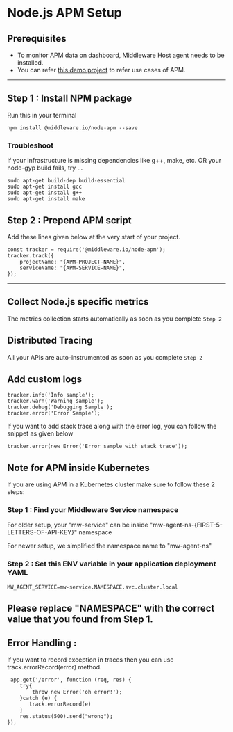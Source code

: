 # Node.js APM Setup

## Prerequisites

* To monitor APM data on dashboard, Middleware Host agent needs to be installed.
* You can refer [this demo project](https://github.com/middleware-labs/demo-apm/tree/master/nodejs) to refer use cases of APM.

--------------------

## Step 1 : Install NPM package

Run this in your terminal
```
npm install @middleware.io/node-apm --save
```

### Troubleshoot

If your infrastructure is missing dependencies like g++, make, etc.
OR your node-gyp build fails, try ...

```
sudo apt-get build-dep build-essential
sudo apt-get install gcc
sudo apt-get install g++
sudo apt-get install make
```


## Step 2 : Prepend APM script

Add these lines given below at the very start of your project.

```
const tracker = require('@middleware.io/node-apm');
tracker.track({
    projectName: "{APM-PROJECT-NAME}",
    serviceName: "{APM-SERVICE-NAME}",
});
```
---------------------

## Collect Node.js specific metrics

The metrics collection starts automatically as soon as you complete `Step 2`


## Distributed Tracing

All your APIs are auto-instrumented as soon as you complete `Step 2`


## Add custom logs

```
tracker.info('Info sample');
tracker.warn('Warning sample');
tracker.debug('Debugging Sample');
tracker.error('Error Sample');
```

If you want to add stack trace along with the error log, you can follow the snippet as given below

```
tracker.error(new Error('Error sample with stack trace'));
```
## Note for APM inside Kubernetes

If you are using APM in a Kubernetes cluster make sure to follow these 2 steps:

### Step 1 : Find your Middleware Service namespace
For older setup, your "mw-service" can be inside "mw-agent-ns-{FIRST-5-LETTERS-OF-API-KEY}" namespace

For newer setup, we simplified the namespace name to "mw-agent-ns"

### Step 2 : Set this ENV variable in your application deployment YAML
```
MW_AGENT_SERVICE=mw-service.NAMESPACE.svc.cluster.local
```
Please replace "NAMESPACE" with the correct value that you found from Step 1.
-------------------

## Error Handling :

If you want to record exception in traces then you can use track.errorRecord(error) method.

```
 app.get('/error', function (req, res) {
    try{
        throw new Error('oh error!');
    }catch (e) {
       track.errorRecord(e)
    }
    res.status(500).send("wrong");
});
 
```
